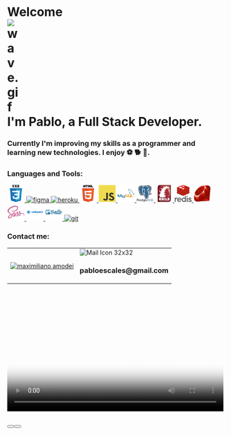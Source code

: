 # Welcome <img data-target="animated-image.replacedImage" alt="wave.gif" class="AnimatedImagePlayer-animatedImage" src="https://raw.githubusercontent.com/verma-anushka/verma-anushka/master/gifs/wave.gif" width="30px" style="display: block; opacity: 1;"> I'm Pablo, a Full Stack Developer.

### Currently I'm improving my skills as a programmer and learning new technologies. I enjoy ⚽ 🐕 💺.</p>

### Languages and Tools:

<p align="left" dir="auto"> <a href="https://www.w3schools.com/css/" rel="nofollow"> <img src="https://raw.githubusercontent.com/devicons/devicon/master/icons/css3/css3-original-wordmark.svg" alt="css3" width="40" height="40" style="max-width: 100%;"> </a> <a href="https://www.figma.com/" rel="nofollow"> <img src="https://camo.githubusercontent.com/ed93c2b000a76ceaad1503e7eb9356591b885227e82a36a005b9d3498b303ba5/68747470733a2f2f7777772e766563746f726c6f676f2e7a6f6e652f6c6f676f732f6669676d612f6669676d612d69636f6e2e737667" alt="figma" width="40" height="40" data-canonical-src="https://www.vectorlogo.zone/logos/figma/figma-icon.svg" style="max-width: 100%;"> </a> <a href="https://heroku.com" rel="nofollow"> <img src="https://camo.githubusercontent.com/df12cb598044a3f38efc1f45e3580558c324cf8789b79487125044eeebcc4dee/68747470733a2f2f7777772e766563746f726c6f676f2e7a6f6e652f6c6f676f732f6865726f6b752f6865726f6b752d69636f6e2e737667" alt="heroku" width="40" height="40" data-canonical-src="https://www.vectorlogo.zone/logos/heroku/heroku-icon.svg" style="max-width: 100%;"> </a> <a href="https://www.w3.org/html/" rel="nofollow"> <img src="https://raw.githubusercontent.com/devicons/devicon/master/icons/html5/html5-original-wordmark.svg" alt="html5" width="40" height="40" style="max-width: 100%;"> </a> <a href="https://developer.mozilla.org/en-US/docs/Web/JavaScript" rel="nofollow"> <img src="https://raw.githubusercontent.com/devicons/devicon/master/icons/javascript/javascript-original.svg" alt="javascript" width="40" height="40" style="max-width: 100%;"> </a> <a href="https://www.mysql.com/" rel="nofollow"> <img src="https://raw.githubusercontent.com/devicons/devicon/master/icons/mysql/mysql-original-wordmark.svg" alt="mysql" width="40" height="40" style="max-width: 100%;"> </a> <a href="https://www.postgresql.org" rel="nofollow"> <img src="https://raw.githubusercontent.com/devicons/devicon/master/icons/postgresql/postgresql-original-wordmark.svg" alt="postgresql" width="40" height="40" style="max-width: 100%;"> </a> <a href="https://rubyonrails.org" rel="nofollow"> <img src="https://raw.githubusercontent.com/devicons/devicon/master/icons/rails/rails-original-wordmark.svg" alt="rails" width="40" height="40" style="max-width: 100%;"> </a> <a href="https://redis.io" rel="nofollow"> <img src="https://raw.githubusercontent.com/devicons/devicon/master/icons/redis/redis-original-wordmark.svg" alt="redis" width="40" height="40" style="max-width: 100%;"> </a> <a href="https://www.ruby-lang.org/en/" rel="nofollow"> <img src="https://raw.githubusercontent.com/devicons/devicon/master/icons/ruby/ruby-original.svg" alt="ruby" width="40" height="40" style="max-width: 100%;"> </a> <a href="https://sass-lang.com" rel="nofollow"> <img src="https://raw.githubusercontent.com/devicons/devicon/master/icons/sass/sass-original.svg" alt="sass" width="40" height="40" style="max-width: 100%;"> </a> <a href="https://webpack.js.org" rel="nofollow"> <img src="https://raw.githubusercontent.com/devicons/devicon/d00d0969292a6569d45b06d3f350f463a0107b0d/icons/webpack/webpack-original-wordmark.svg" alt="webpack" width="40" height="40" style="max-width: 100%;"> </a> <a href="https://trello.com/es" rel="nofollow"> <img src="https://raw.githubusercontent.com/devicons/devicon/master/icons/trello/trello-plain-wordmark.svg" alt="bootstrap" width="40" height="40" style="max-width: 100%;"> </a> <a href="https://git-scm.com/" rel="nofollow"> <img src="https://camo.githubusercontent.com/fbfcb9e3dc648adc93bef37c718db16c52f617ad055a26de6dc3c21865c3321d/68747470733a2f2f7777772e766563746f726c6f676f2e7a6f6e652f6c6f676f732f6769742d73636d2f6769742d73636d2d69636f6e2e737667" alt="git" width="40" height="40" style="max-width: 100%;"> </a> </p>

### Contact me:

<table><td><a href="https://www.linkedin.com/in/pabloescales/" rel="nofollow"><img align="center" src="https://camo.githubusercontent.com/28bbd2596707954793abeff9eb24d343c1c78b7bf184b90294b4b190c6097a65/68747470733a2f2f63646e2e6a7364656c6976722e6e65742f6e706d2f73696d706c652d69636f6e7340332e302e312f69636f6e732f6c696e6b6564696e2e737667" alt="maximiliano amodei" height="30" width="40" data-canonical-src="https://cdn.jsdelivr.net/npm/simple-icons@3.0.1/icons/linkedin.svg" style="max-width: 100%;"></a></td>

<td><a><img class="icon_preview" src="https://d1nhio0ox7pgb.cloudfront.net/_img/o_collection_png/green_dark_grey/32x32/plain/mail.png" title="Mail Icon 32x32" alt="Mail Icon 32x32" width="32" height="32" style="margin: 0 5px 0 0;"></a><h3>pabloescales@gmail.com</h3></td></table>

<div class="_1M8xq1jPOAHRc0OSZxxS8_" data-tid="gif-detail__gif" style="width: 500px; height: 281.25px; left: 0px; top: 0px;"><div class="KRS9L9BsuEdhF-ACKiX8x" data-sticker="false"><div><div><video alt="Coding Looney Tunes GIF by Looney Tunes World of Mayhem" src="https://media1.giphy.com/media/RbDKaczqWovIugyJmW/giphy.mp4?cid=790b76112b69c4c76ab2d0a06c415c784b34636e6e2b1bf6&amp;rid=giphy.mp4&amp;ct=g" poster="https://media1.giphy.com/media/RbDKaczqWovIugyJmW/giphy_s.gif?cid=790b76112b69c4c76ab2d0a06c415c784b34636e6e2b1bf6&amp;rid=giphy_s.gif&amp;ct=g" autoplay="" loop="" playsinline="" style="width: 500px; height: 281.25px; left: 0px; top: 0px;"></video><img src="https://media1.giphy.com/media/RbDKaczqWovIugyJmW/giphy.gif?cid=790b76112b69c4c76ab2d0a06c415c784b34636e6e2b1bf6&amp;rid=giphy.gif&amp;ct=g" alt="Coding Looney Tunes GIF by Looney Tunes World of Mayhem" style="width: 500px; height: 281.25px; left: 0px; top: 0px; opacity: 0;"></div></div></div><div class="_3XsaOar44V4FPVTuTLqVU"><a href="/gifs/looneytunesworldofmayhem-world-of-mayhem-looney-tunes-ltwom-RbDKaczqWovIugyJmW/tile"><button class="Button-sc-1460l95 AnimatedButton-sc-21wx0k Tile-sc-rm4mez boNNQF bLHwUK cLeZNt"></button></a><a href="/gifs/looneytunesworldofmayhem-world-of-mayhem-looney-tunes-ltwom-RbDKaczqWovIugyJmW/fullscreen"><button class="Button-sc-1460l95 AnimatedButton-sc-21wx0k Fullscreen-sc-otmmhm boNNQF bLHwUK evFfnp"></button></a></div></div>
